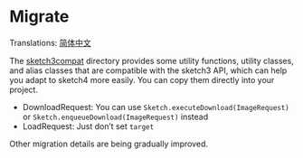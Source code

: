 # Migrate

Translations: [简体中文](migrate_zh.md)

The [sketch3compat] directory provides some utility functions, utility classes, and alias classes
that are compatible with the sketch3 API, which can help you adapt to sketch4 more easily. You can
copy them directly into your project.

* DownloadRequest: You can use `Sketch.executeDownload(ImageRequest)` or
  `Sketch.enqueueDownload(ImageRequest)` instead
* LoadRequest: Just don’t set `target`

Other migration details are being gradually improved.

[sketch3compat]: ../../sample/src/androidMain/kotlin/com/github/panpf/sketch/sample/util/sketch3compat